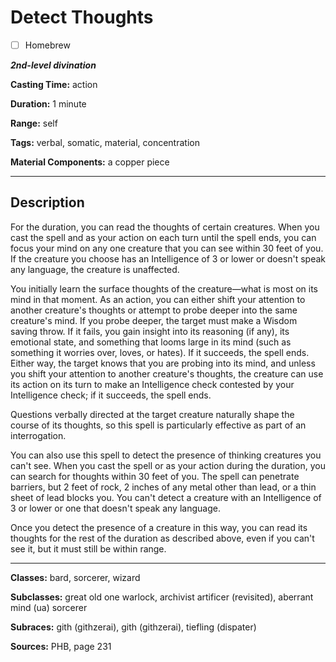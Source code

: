 # Detect Thoughts

- [ ] Homebrew

***2nd-level divination***

**Casting Time:** action

**Duration:** 1 minute

**Range:** self

**Tags:** verbal, somatic, material, concentration

**Material Components:** a copper piece

---

## Description
For the duration, you can read the thoughts of certain creatures.
When you cast the spell and as your action on each turn until the spell ends, you can focus your mind on any one creature that you can see within 30 feet of you.
If the creature you choose has an Intelligence of 3 or lower or doesn't speak any language, the creature is unaffected.

You initially learn the surface thoughts of the creature&mdash;what is most on its mind in that moment.
As an action, you can either shift your attention to another creature's thoughts or attempt to probe deeper into the same creature's mind.
If you probe deeper, the target must make a Wisdom saving throw.
If it fails, you gain insight into its reasoning (if any), its emotional state, and something that looms large in its mind (such as something it worries over, loves, or hates).
If it succeeds, the spell ends.
Either way, the target knows that you are probing into its mind, and unless you shift your attention to another creature's thoughts, the creature can use its action on its turn to make an Intelligence check contested by your Intelligence check; if it succeeds, the spell ends.

Questions verbally directed at the target creature naturally shape the course of its thoughts, so this spell is particularly effective as part of an interrogation.

You can also use this spell to detect the presence of thinking creatures you can't see.
When you cast the spell or as your action during the duration, you can search for thoughts within 30 feet of you.
The spell can penetrate barriers, but 2 feet of rock, 2 inches of any metal other than lead, or a thin sheet of lead blocks you.
You can't detect a creature with an Intelligence of 3 or lower or one that doesn't speak any language.

Once you detect the presence of a creature in this way, you can read its thoughts for the rest of the duration as described above, even if you can't see it, but it must still be within range.

---

**Classes:** bard, sorcerer, wizard

**Subclasses:** great old one warlock, archivist artificer (revisited), aberrant mind (ua) sorcerer

**Subraces:** gith (githzerai), gith (githzerai), tiefling (dispater)

**Sources:** PHB, page 231
